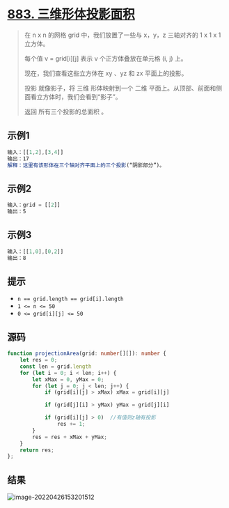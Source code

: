 # [883. 三维形体投影面积](https://leetcode-cn.com/problems/projection-area-of-3d-shapes/)

>   在 n x n 的网格 grid 中，我们放置了一些与 x，y，z 三轴对齐的 1 x 1 x 1 立方体。
>
>   每个值 v = grid[i][j] 表示 v 个正方体叠放在单元格 (i, j) 上。
>
>   现在，我们查看这些立方体在 xy 、yz 和 zx 平面上的投影。
>
>   投影 就像影子，将 三维 形体映射到一个 二维 平面上。从顶部、前面和侧面看立方体时，我们会看到“影子”。
>
>   返回 所有三个投影的总面积 。

## 示例1

```js
输入：[[1,2],[3,4]]
输出：17
解释：这里有该形体在三个轴对齐平面上的三个投影(“阴影部分”)。
```



## 示例2

```js
输入：grid = [[2]]
输出：5
```



## 示例3

```js
输入：[[1,0],[0,2]]
输出：8
```

## 提示

-   `n == grid.length == grid[i].length`
-   `1 <= n <= 50`
-   `0 <= grid[i][j] <= 50`

## 源码

```typescript
function projectionArea(grid: number[][]): number {
    let res = 0;
    const len = grid.length
    for (let i = 0; i < len; i++) {
        let xMax = 0, yMax = 0;
        for (let j = 0; j < len; j++) {
            if (grid[i][j] > xMax) xMax = grid[i][j]

            if (grid[j][i] > yMax) yMax = grid[j][i]

            if (grid[i][j] > 0)  //有值则z轴有投影
                res += 1;
        }
        res = res + xMax + yMax;
    }
    return res;
};
```

## 结果

![image-20220426153201512](https://pic-1255740060.cos.ap-shanghai.myqcloud.com/MarkDown/img/20220426153209.png)
